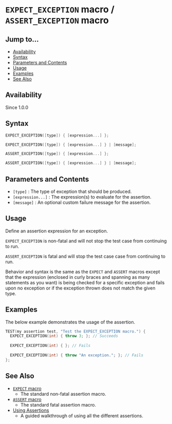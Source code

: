# `EXPECT_EXCEPTION` macro / `ASSERT_EXCEPTION` macro

## Jump to...
- [Availability](#Availability)
- [Syntax](#Syntax)
- [Parameters and Contents](#Parameters-and-Contents)
- [Usage](#Usage)
- [Examples](#Examples)
- [See Also](#See-Also)

## Availability
Since 1.0.0

## Syntax
``` C++
EXPECT_EXCEPTION([type]) { [expression...] };

EXPECT_EXCEPTION([type]) { [expression...] } | [message];

ASSERT_EXCEPTION([type]) { [expression...] };

ASSERT_EXCEPTION([type]) { [expression...] } | [message];
```

## Parameters and Contents

- `[type]` : The type of exception that should be produced.
- `[expression...]` : The expression(s) to evaluate for the assertion.
- `[message]` : An optional custom failure message for the assertion.

## Usage

Define an assertion expression for an exception.

`EXPECT_EXCEPTION` is non-fatal and will not stop the test case from continuing
to run.

`ASSERT_EXCEPTION` is fatal and will stop the test case case from continuing to
run.

Behavior and syntax is the same as the `EXPECT` and `ASSERT` macros except that
the expression (enclosed in curly braces and spanning as many statements as
you want) is being checked for a specific exception and fails upon no exception
or if the exception thrown does not match the given type.

## Examples

The below example demonstrates the usage of the assertion.
``` C++
TEST(my assertion test, "Test the EXPECT_EXCEPTION macro.") {
  EXPECT_EXCEPTION(int) { throw 3; }; // Succeeds
  
  EXPECT_EXCEPTION(int) { }; // Fails
  
  EXPECT_EXCEPTION(int) { throw "An exception."; }; // Fails
};
```

## See Also

- [`EXPECT` macro](EXPECT.md)
  - The standard non-fatal assertion macro.
- [`ASSERT` macro](ASSERT.md)
  - The standard fatal assertion macro.
- [Using Assertions](../../Tutorials/Using-Assertions.md)
  - A guided walkthrough of using all the different assertions.
